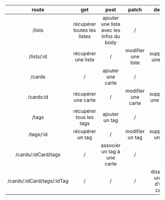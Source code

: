 | route | get | post | patch | delete
| :---: | :---: | :---: | :---: | :---:
| /lists | récupérer toutes les listes | ajouter une liste avec les infos du body | / | /
| /lists/:id | récupérer une liste | / | modifier une liste | supprimer une liste
| /cards | / | ajouter une carte | / | /
| /cards:id | récupérer une carte | / | modifier une carte | supprimer une carte
| /tags | récupérer tous les tags | ajouter un tag | / | /
| /tags/:id | récupérer un tag | / | modifier un tag | supprimer un tag
| /cards/:idCard/tags| / | associer un tag à une carte | / | / |
| /cards/:idCard/tags/:idTag| / | / | / | dissocier un tag d'une carte |